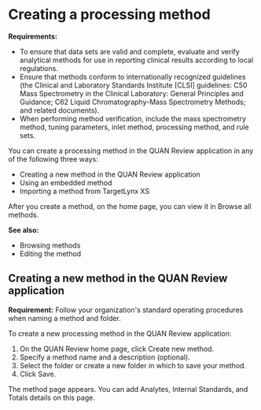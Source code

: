 
# Creating a processing method

**Requirements:**
- To ensure that data sets are valid and complete, evaluate and verify analytical methods for use in reporting clinical results according to local regulations.
- Ensure that methods conform to internationally recognized guidelines (the Clinical and Laboratory Standards Institute [CLSI] guidelines: C50 Mass Spectrometry in the Clinical Laboratory: General Principles and Guidance; C62 Liquid Chromatography-Mass Spectrometry Methods; and related documents).
- When performing method verification, include the mass spectrometry method, tuning parameters, inlet method, processing method, and rule sets.

You can create a processing method in the QUAN Review application in any of the following three ways:
- Creating a new method in the QUAN Review application
- Using an embedded method
- Importing a method from TargetLynx XS

After you create a method, on the home page, you can view it in Browse all methods.

**See also:**
- Browsing methods
- Editing the method

## Creating a new method in the QUAN Review application

**Requirement:** Follow your organization's standard operating procedures when naming a method and folder.

To create a new processing method in the QUAN Review application:
1. On the QUAN Review home page, click Create new method.
2. Specify a method name and a description (optional).
3. Select the folder or create a new folder in which to save your method.
4. Click Save.

The method page appears. You can add Analytes, Internal Standards, and Totals details on this page.